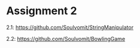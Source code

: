 # Assignment 2

2.1:
https://github.com/Soulvomit/StringManipulator

2.2:
https://github.com/Soulvomit/BowlingGame
